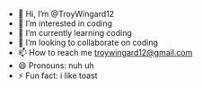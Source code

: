 - 👋 Hi, I’m @TroyWingard12
- 👀 I’m interested in coding
- 🌱 I’m currently learning coding
- 💞️ I’m looking to collaborate on coding
- 📫 How to reach me troywingard12@gmail.com
- 😄 Pronouns: nuh uh
- ⚡ Fun fact: i like toast

<!---
TroyWingard12/TroyWingard12 is a ✨ special ✨ repository because its `README.md` (this file) appears on your GitHub profile.
You can click the Preview link to take a look at your changes.
--->

